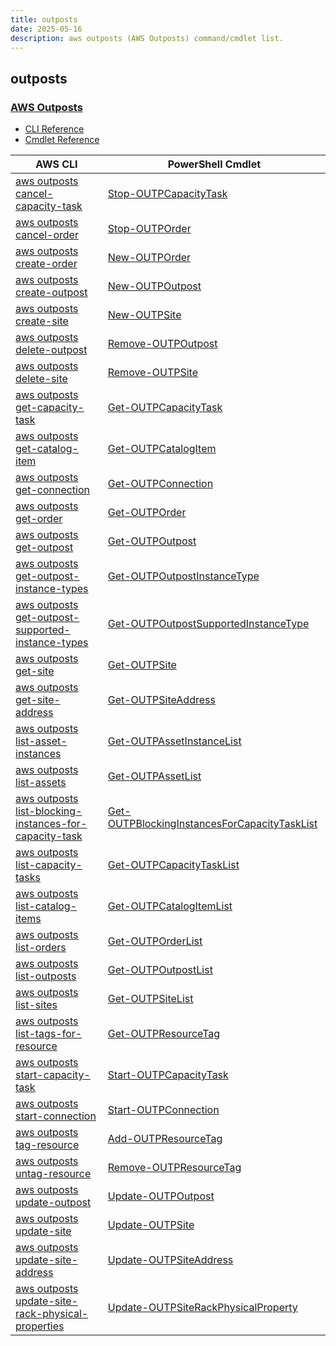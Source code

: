 ```yaml
---
title: outposts
date: 2025-05-16
description: aws outposts (AWS Outposts) command/cmdlet list.
---
```


## outposts

### [AWS Outposts](https://aws.amazon.com/outposts/)

* [CLI Reference](https://awscli.amazonaws.com/v2/documentation/api/latest/reference/outposts/index.html)
* [Cmdlet Reference](https://docs.aws.amazon.com/powershell/latest/reference/items/Outposts_cmdlets.html)

|AWS CLI|PowerShell Cmdlet|
|----|----|
|[aws outposts cancel-capacity-task](https://awscli.amazonaws.com/v2/documentation/api/latest/reference/outposts/cancel-capacity-task.html)|[Stop-OUTPCapacityTask](https://docs.aws.amazon.com/powershell/latest/reference/items/Stop-OUTPCapacityTask.html)|
|[aws outposts cancel-order](https://awscli.amazonaws.com/v2/documentation/api/latest/reference/outposts/cancel-order.html)|[Stop-OUTPOrder](https://docs.aws.amazon.com/powershell/latest/reference/items/Stop-OUTPOrder.html)|
|[aws outposts create-order](https://awscli.amazonaws.com/v2/documentation/api/latest/reference/outposts/create-order.html)|[New-OUTPOrder](https://docs.aws.amazon.com/powershell/latest/reference/items/New-OUTPOrder.html)|
|[aws outposts create-outpost](https://awscli.amazonaws.com/v2/documentation/api/latest/reference/outposts/create-outpost.html)|[New-OUTPOutpost](https://docs.aws.amazon.com/powershell/latest/reference/items/New-OUTPOutpost.html)|
|[aws outposts create-site](https://awscli.amazonaws.com/v2/documentation/api/latest/reference/outposts/create-site.html)|[New-OUTPSite](https://docs.aws.amazon.com/powershell/latest/reference/items/New-OUTPSite.html)|
|[aws outposts delete-outpost](https://awscli.amazonaws.com/v2/documentation/api/latest/reference/outposts/delete-outpost.html)|[Remove-OUTPOutpost](https://docs.aws.amazon.com/powershell/latest/reference/items/Remove-OUTPOutpost.html)|
|[aws outposts delete-site](https://awscli.amazonaws.com/v2/documentation/api/latest/reference/outposts/delete-site.html)|[Remove-OUTPSite](https://docs.aws.amazon.com/powershell/latest/reference/items/Remove-OUTPSite.html)|
|[aws outposts get-capacity-task](https://awscli.amazonaws.com/v2/documentation/api/latest/reference/outposts/get-capacity-task.html)|[Get-OUTPCapacityTask](https://docs.aws.amazon.com/powershell/latest/reference/items/Get-OUTPCapacityTask.html)|
|[aws outposts get-catalog-item](https://awscli.amazonaws.com/v2/documentation/api/latest/reference/outposts/get-catalog-item.html)|[Get-OUTPCatalogItem](https://docs.aws.amazon.com/powershell/latest/reference/items/Get-OUTPCatalogItem.html)|
|[aws outposts get-connection](https://awscli.amazonaws.com/v2/documentation/api/latest/reference/outposts/get-connection.html)|[Get-OUTPConnection](https://docs.aws.amazon.com/powershell/latest/reference/items/Get-OUTPConnection.html)|
|[aws outposts get-order](https://awscli.amazonaws.com/v2/documentation/api/latest/reference/outposts/get-order.html)|[Get-OUTPOrder](https://docs.aws.amazon.com/powershell/latest/reference/items/Get-OUTPOrder.html)|
|[aws outposts get-outpost](https://awscli.amazonaws.com/v2/documentation/api/latest/reference/outposts/get-outpost.html)|[Get-OUTPOutpost](https://docs.aws.amazon.com/powershell/latest/reference/items/Get-OUTPOutpost.html)|
|[aws outposts get-outpost-instance-types](https://awscli.amazonaws.com/v2/documentation/api/latest/reference/outposts/get-outpost-instance-types.html)|[Get-OUTPOutpostInstanceType](https://docs.aws.amazon.com/powershell/latest/reference/items/Get-OUTPOutpostInstanceType.html)|
|[aws outposts get-outpost-supported-instance-types](https://awscli.amazonaws.com/v2/documentation/api/latest/reference/outposts/get-outpost-supported-instance-types.html)|[Get-OUTPOutpostSupportedInstanceType](https://docs.aws.amazon.com/powershell/latest/reference/items/Get-OUTPOutpostSupportedInstanceType.html)|
|[aws outposts get-site](https://awscli.amazonaws.com/v2/documentation/api/latest/reference/outposts/get-site.html)|[Get-OUTPSite](https://docs.aws.amazon.com/powershell/latest/reference/items/Get-OUTPSite.html)|
|[aws outposts get-site-address](https://awscli.amazonaws.com/v2/documentation/api/latest/reference/outposts/get-site-address.html)|[Get-OUTPSiteAddress](https://docs.aws.amazon.com/powershell/latest/reference/items/Get-OUTPSiteAddress.html)|
|[aws outposts list-asset-instances](https://awscli.amazonaws.com/v2/documentation/api/latest/reference/outposts/list-asset-instances.html)|[Get-OUTPAssetInstanceList](https://docs.aws.amazon.com/powershell/latest/reference/items/Get-OUTPAssetInstanceList.html)|
|[aws outposts list-assets](https://awscli.amazonaws.com/v2/documentation/api/latest/reference/outposts/list-assets.html)|[Get-OUTPAssetList](https://docs.aws.amazon.com/powershell/latest/reference/items/Get-OUTPAssetList.html)|
|[aws outposts list-blocking-instances-for-capacity-task](https://awscli.amazonaws.com/v2/documentation/api/latest/reference/outposts/list-blocking-instances-for-capacity-task.html)|[Get-OUTPBlockingInstancesForCapacityTaskList](https://docs.aws.amazon.com/powershell/latest/reference/items/Get-OUTPBlockingInstancesForCapacityTaskList.html)|
|[aws outposts list-capacity-tasks](https://awscli.amazonaws.com/v2/documentation/api/latest/reference/outposts/list-capacity-tasks.html)|[Get-OUTPCapacityTaskList](https://docs.aws.amazon.com/powershell/latest/reference/items/Get-OUTPCapacityTaskList.html)|
|[aws outposts list-catalog-items](https://awscli.amazonaws.com/v2/documentation/api/latest/reference/outposts/list-catalog-items.html)|[Get-OUTPCatalogItemList](https://docs.aws.amazon.com/powershell/latest/reference/items/Get-OUTPCatalogItemList.html)|
|[aws outposts list-orders](https://awscli.amazonaws.com/v2/documentation/api/latest/reference/outposts/list-orders.html)|[Get-OUTPOrderList](https://docs.aws.amazon.com/powershell/latest/reference/items/Get-OUTPOrderList.html)|
|[aws outposts list-outposts](https://awscli.amazonaws.com/v2/documentation/api/latest/reference/outposts/list-outposts.html)|[Get-OUTPOutpostList](https://docs.aws.amazon.com/powershell/latest/reference/items/Get-OUTPOutpostList.html)|
|[aws outposts list-sites](https://awscli.amazonaws.com/v2/documentation/api/latest/reference/outposts/list-sites.html)|[Get-OUTPSiteList](https://docs.aws.amazon.com/powershell/latest/reference/items/Get-OUTPSiteList.html)|
|[aws outposts list-tags-for-resource](https://awscli.amazonaws.com/v2/documentation/api/latest/reference/outposts/list-tags-for-resource.html)|[Get-OUTPResourceTag](https://docs.aws.amazon.com/powershell/latest/reference/items/Get-OUTPResourceTag.html)|
|[aws outposts start-capacity-task](https://awscli.amazonaws.com/v2/documentation/api/latest/reference/outposts/start-capacity-task.html)|[Start-OUTPCapacityTask](https://docs.aws.amazon.com/powershell/latest/reference/items/Start-OUTPCapacityTask.html)|
|[aws outposts start-connection](https://awscli.amazonaws.com/v2/documentation/api/latest/reference/outposts/start-connection.html)|[Start-OUTPConnection](https://docs.aws.amazon.com/powershell/latest/reference/items/Start-OUTPConnection.html)|
|[aws outposts tag-resource](https://awscli.amazonaws.com/v2/documentation/api/latest/reference/outposts/tag-resource.html)|[Add-OUTPResourceTag](https://docs.aws.amazon.com/powershell/latest/reference/items/Add-OUTPResourceTag.html)|
|[aws outposts untag-resource](https://awscli.amazonaws.com/v2/documentation/api/latest/reference/outposts/untag-resource.html)|[Remove-OUTPResourceTag](https://docs.aws.amazon.com/powershell/latest/reference/items/Remove-OUTPResourceTag.html)|
|[aws outposts update-outpost](https://awscli.amazonaws.com/v2/documentation/api/latest/reference/outposts/update-outpost.html)|[Update-OUTPOutpost](https://docs.aws.amazon.com/powershell/latest/reference/items/Update-OUTPOutpost.html)|
|[aws outposts update-site](https://awscli.amazonaws.com/v2/documentation/api/latest/reference/outposts/update-site.html)|[Update-OUTPSite](https://docs.aws.amazon.com/powershell/latest/reference/items/Update-OUTPSite.html)|
|[aws outposts update-site-address](https://awscli.amazonaws.com/v2/documentation/api/latest/reference/outposts/update-site-address.html)|[Update-OUTPSiteAddress](https://docs.aws.amazon.com/powershell/latest/reference/items/Update-OUTPSiteAddress.html)|
|[aws outposts update-site-rack-physical-properties](https://awscli.amazonaws.com/v2/documentation/api/latest/reference/outposts/update-site-rack-physical-properties.html)|[Update-OUTPSiteRackPhysicalProperty](https://docs.aws.amazon.com/powershell/latest/reference/items/Update-OUTPSiteRackPhysicalProperty.html)|


